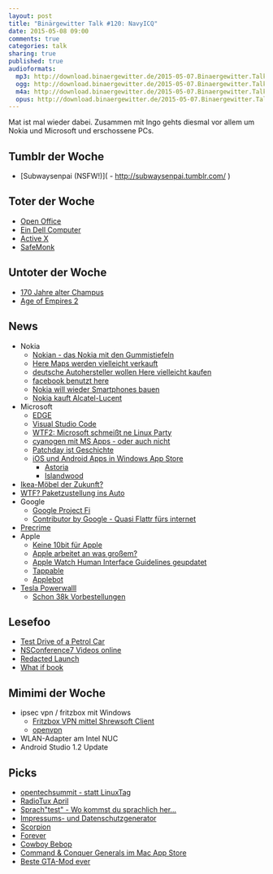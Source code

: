 ```yaml
---
layout: post
title: "Binärgewitter Talk #120: NavyICQ"
date: 2015-05-08 09:00
comments: true
categories: talk
sharing: true
published: true
audioformats:
  mp3: http://download.binaergewitter.de/2015-05-07.Binaergewitter.Talk.120.mp3
  ogg: http://download.binaergewitter.de/2015-05-07.Binaergewitter.Talk.120.ogg
  m4a: http://download.binaergewitter.de/2015-05-07.Binaergewitter.Talk.120.m4a
  opus: http://download.binaergewitter.de/2015-05-07.Binaergewitter.Talk.120.opus
---
```

Mat ist mal wieder dabei. Zusammen mit Ingo gehts diesmal vor allem um Nokia und Microsoft und erschossene PCs.

## Tumblr der Woche

- [Subwaysenpai (NSFW!)]( - http://subwaysenpai.tumblr.com/ )

## Toter der Woche

- [Open Office]( http://www.pro-linux.de/news/1/22261/openoffice-kurz-vor-dem-ende.html )
- [Ein Dell Computer]( http://arstechnica.com/tech-policy/2015/04/man-puts-8-bullets-in-his-dell-tells-police-its-worth-the-ticket/ )
- [Active X]( http://www.golem.de/news/edge-browser-microsoft-verabschiedet-sich-von-activex-1505-113951.html )
- [SafeMonk]( http://www.heise.de/newsticker/meldung/Adieu-sichere-Dropbox-Cloud-Verschluesseler-SafeMonk-gibt-auf-2637330.html )


## Untoter der Woche

- [170 Jahre alter Champus](http://www.tagesschau.de/schlusslicht/ostsee-champagner-101.html )
- [Age of Empires 2](http://www.ageofempires.com/blog/?p=1942 )

## News

- Nokia
    * [Nokian - das Nokia mit den Gummistiefeln](http://www.nokiantyres.com/ )
    * [Here Maps werden vielleicht verkauft](http://www.heise.de/newsticker/meldung/Nokia-hofft-bei-Karten-Verkauf-auf-Apple-Alibaba-und-Amazon-2617769.html )
    * [deutsche Autohersteller wollen Here vielleicht kaufen](http://www.mobilegeeks.de/news/here-maps-mercedes-bmw-und-audi-wollen-angebot-abgeben/ )
    * [facebook benutzt here](http://www.heise.de/newsticker/meldung/Facebook-nutzt-Nokia-Here-fuer-seine-Apps-2633547.html )
    * [Nokia will wieder Smartphones bauen](http://www.heise.de/newsticker/meldung/Bericht-Nokia-plant-Rueckkehr-ins-Smartphone-Geschaeft-2614419.html )
    * [Nokia kauft Alcatel-Lucent](http://www.heise.de/netze/meldung/Fusion-der-Netzwerkausruester-Nokia-bietet-fuer-Alcatel-Lucent-2606626.html )
- Microsoft
    * [EDGE](http://www.golem.de/news/web-browser-aus-project-spartan-wird-microsoft-edge-1504-113819.html )
    * [Visual Studio Code]( https://code.visualstudio.com/ )
    * [WTF2: Microsoft schmeißt ne Linux Party](http://openness.microsoft.com/blog/2015/04/21/microsoft-debian-8-linuxfest/ )
    * [cyanogen mit MS Apps - oder auch nicht](http://www.mobilegeeks.de/news/cyanogen-os-google-microsoft/ )
    * [Patchday ist Geschichte]( http://www.golem.de/news/windows-update-for-business-gestaffelte-verteilung-von-sicherheitsupdates-fuer-windows-10-1505-113879.html )
    * [iOS und Android Apps in Windows App Store]( http://www.golem.de/news/windows-10-microsoft-demonstriert-android-und-ios-apps-unter-windows-1504-113812.html )
        - [Astoria]( https://msdn.microsoft.com/en-us/library/bb906063.aspx )
        - [Islandwood]( https://dev.windows.com/en-US/uwp-bridges/project-islandwood )
- [Ikea-Möbel der Zukunft?](http://www.mobilegeeks.de/news/ikea-wireless-moebel-mit-wireless-charging-ab-sofort-erhaeltlich/ )
- [WTF? Paketzustellung ins Auto](http://www.mobilegeeks.de/news/audi-macht-den-kofferraum-zum-paket-kasten-ist-das-die-zukunft/ )
- Google
    * [Google Project Fi](https://fi.google.com/about/ )
    * [Contributor by Google - Quasi Flattr fürs internet]( https://www.google.com/contributor/welcome/ )
- [Precrime]( http://www.heise.de/newsticker/meldung/Precrime-auf-dem-Polizeikongress-Prediticve-Policing-ausweiten-2614590.html?wt_mc=rss.ho.beitrag.atom )
- Apple
    * [Keine 10bit für Apple]( http://www.heise.de/newsticker/meldung/Bitte-10-Bit-Apple-sperrt-sich-gegen-10-Bit-Farbwiedergabe-2612003.html )
    * [Apple arbeitet an was großem?]( http://www.loopinsight.com/2015/05/06/significant-rd-increase-suggests-apple-is-working-on-something-big/ )
    * [Apple Watch Human Interface Guidelines geupdatet]( https://developer.apple.com/watch/human-interface-guidelines/ )
    * [Tappable]( https://twitter.com/pburford/status/595513399087374336 )
    * [Applebot]( https://support.apple.com/en-us/HT204683 )
- [Tesla Powerwalll]( http://www.teslamotors.com/powerwall )
    * [Schon 38k Vorbestellungen]( http://arstechnica.com/business/2015/05/tesla-already-has-38000-reservations-for-the-powerwall-but-use-case-is-narrow/ )

## Lesefoo
- [Test Drive of a Petrol Car]( http://teslaclubsweden.se/test-drive-of-a-petrol-car/ )
- [NSConference7 Videos online]( https://vimeo.com/channels/nsconf7/ )
- [Redacted Launch]( http://blog.soff.es/redacted-for-mac-launch/ )
- [What if book]( https://whatif.xkcd.com/book/ )

## Mimimi der Woche

- ipsec vpn / fritzbox mit Windows
    * [Fritzbox VPN mittel Shrewsoft Client](http://rays-blog.de/2013/11/28/127/windows-7-mittels-shrew-soft-vpn-client-per-vpn-mit-fritzbox-7390-fritzos-6-verbinden/ )
    * [openvpn](https://openvpn.net/ )
- WLAN-Adapter am Intel NUC
- Android Studio 1.2 Update

## Picks

- [opentechsummit - statt LinuxTag]( http://opentechsummit.net/ )
- [RadioTux April](http://www.radiotux.de/index.php?/archives/7996-RadioTux-Sendung-April-2015.html )
- [Sprach"test" - Wo kommst du sprachlich her...](http://www.spiegel.de/static/happ/wissenschaft/2015/sprachatlas/v0/dist/#/questions )
- [Impressums- und Datenschutzgenerator](http://rechtsanwalt-schwenke.de/smmr-buch/datenschutz-muster-generator-fuer-webseiten-blogs-und-social-media/ )
- [Scorpion](https://de.wikipedia.org/wiki/Scorpion_(Fernsehserie) )
- [Forever](https://de.wikipedia.org/wiki/Forever_(Fernsehserie) )
- [Cowboy Bebop]( http://de.wikipedia.org/wiki/Cowboy_Bebop )
- [Command & Conquer Generals im Mac App Store]( https://itunes.apple.com/de/app/command-conquer-generals-deluxe/id912423770?mt=12 )
- [Beste GTA-Mod ever]( http://steamed.kotaku.com/grand-theft-auto-v-mod-makes-guns-fire-cars-instead-of-1702355767 )

